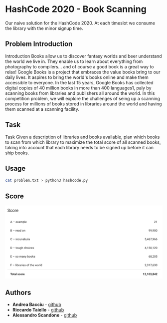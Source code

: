 # HashCode 2020 - Book Scanning

Our naive solution for the HashCode 2020.
At each timeslot we consume the library with the minor signup time.

## Problem Introduction 
Introduction
Books allow us to discover fantasy worlds and beer understand the world we live in. They enable us to learn about everything from photography to compilers... and of course a good book is a great way to relax!
Google Books is a project that embraces the value books bring to our daily lives. It aspires to bring the world's books online and make them accessible to everyone. In the last 15 years, Google Books has collected digital copies of 40 million books in more than 400 languages1, paly by scanning books from libraries and publishers all around the world.
In this competition problem, we will explore the challenges of seing up a scanning process for millions of books stored in libraries around the world and having them scanned at a scanning facility.
## Task
Task
Given a description of libraries and books available, plan which books to scan from which library to maximize the total score of all scanned books, taking into account that each library needs to be signed up before it can ship books.
## Usage
```sh
cat problem.txt > python3 hashcode.py
```

## Score
![hashcode2020_score](hashcode2020_score.png)

## Authors

*   **Andrea Bacciu**  - [github](https://github.com/andreabac3)
*   **Riccardo Taiello**  - [github](https://github.com/Riccardinho22)
*   **Alessandro Scandone**  - [github](https://github.com/ascandone)
